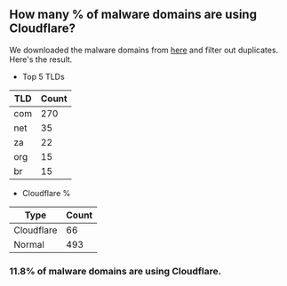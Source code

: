 ## How many % of malware domains are using Cloudflare?


We downloaded the malware domains from [here](https://urlhaus.abuse.ch) and filter out duplicates.
Here's the result.


[//]: # (start replacement)


- Top 5 TLDs

| TLD | Count |
| --- | --- |
| com | 270 |
| net | 35 |
| za | 22 |
| org | 15 |
| br | 15 |


- Cloudflare %

| Type | Count |
| --- | --- |
| Cloudflare | 66 |
| Normal | 493 |


### 11.8% of malware domains are using Cloudflare.